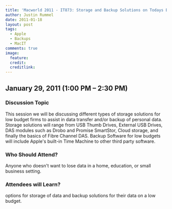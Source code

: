 ```yaml
---
title: 'Macworld 2011 - IT873: Storage and Backup Solutions on Todays Budget'
author: Justin Rummel
date: 2011-01-18
layout: post
tags:
  - Apple
  - Backups
  - MacIT
comments: true
image:
  feature:
  credit:
  creditlink:
---
```

January 29, 2011 (1:00 PM – 2:30 PM)
---

### Discussion Topic
This session we will be discussing different types of storage solutions for low budget firms to assist in data transfer and/or backup of personal data. Storage solutions will range from USB Thumb Drives, External USB Drives, DAS modules such as Drobo and Promise SmartStor, Cloud storage, and finally the basics of Fibre Channel DAS. Backup Software for low budgets will include Apple's built-in Time Machine to other third party software.

### Who Should Attend?
Anyone who doesn't want to lose data in a home, education, or small business setting.

### Attendees will Learn?
options for storage of data and backup solutions for their data on a low budget.
